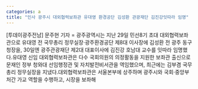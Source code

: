 ```yaml
---
categories: a
title: "인사 광주시 대외협력보좌관 유대영 환경공단 김성환 관광재단 김진강잇따라 임명"
---
```

[투데이광주전남] 문주현 기자 = 광주광역시는 지난 29일 민선8기 초대 대외협력보좌관으로 유대영 전 국무총리 정무실장·광주환경공단 제8대 이사장에 김성환 전 광주 동구청장을, 30일엔 광주관광재단 제2대 대표이사에 김진강 호남대 교수를 잇따라 임명했다.유대영 신임 대외협력보좌관은 다수 국회의원의 의정활동을 지원한 보좌관 출신으로 문재인 정부 청와대 선임행정관 및 자치발전비서관을 역임했으며, 최근에는 김부겸 국무총리 정무실장을 지냈다.대외협력보좌관은 서울본부에 상주하며 광주시와 국회·중앙부처간 가교 역할을 수행하고, 시장을 보좌해